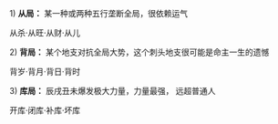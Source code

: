 1) **从局：** 某一种或两种五行垄断全局，很依赖运气

从杀·从旺·从财·从儿

2) **背局：** 某个地支对抗全局大势，这个刺头地支很可能是命主一生的遗憾

背岁·背月·背日·背时

3) **库局：** 辰戌丑未爆发极大力量，力量最强， 远超普通人

开库·闭库·补库·坏库
